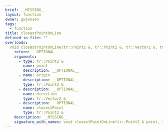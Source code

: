 ```yaml
---
brief: __MISSING__
layout: function
owner: gwjensen
tags:
  - function
title: closestPointOnLine
defined-in-file: ""
overloads:
  void closestPointOnLine(tr::Point2 &, tr::Point2 &, tr::Vector2 &, tr::Point2 &):
    return: __OPTIONAL__
    arguments:
      - type: tr::Point2 &
        name: point
        description: __OPTIONAL__
      - name: origin
        description: __OPTIONAL__
        type: tr::Point2 &
      - description: __OPTIONAL__
        name: direction
        type: tr::Vector2 &
      - description: __OPTIONAL__
        name: closestPoint
        type: tr::Point2 &
    description: __MISSING__
    signature_with_names: void closestPointOnLine(tr::Point2 & point, tr::Point2 & origin, tr::Vector2 & direction, tr::Point2 & closestPoint)
---
```

